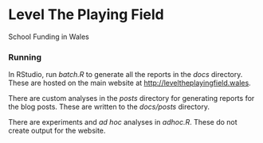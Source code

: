# Level The Playing Field

School Funding in Wales

### Running

In RStudio, run _batch.R_ to generate all the reports in the _docs_ directory. These are hosted on the main website at
http://leveltheplayingfield.wales.

There are custom analyses in the _posts_ directory for generating reports for the blog posts. These are written to the
_docs/posts_ directory.

There are experiments and _ad hoc_ analyses in _adhoc.R_. These do not create output for the website.
